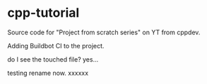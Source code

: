 # cpp-tutorial

Source code for "Project from scratch series" on YT from cppdev.

Adding Buildbot CI to the project.

do I see the touched file? yes...

testing rename now.
xxxxxx
